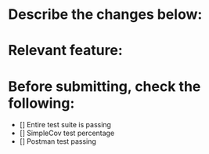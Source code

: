 # Describe the changes below:

# Relevant feature:

# Before submitting, check the following:
- [] Entire test suite is passing
- [] SimpleCov test percentage
- [] Postman test passing


